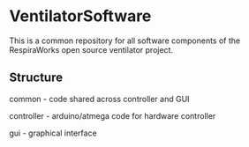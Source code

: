 # VentilatorSoftware

This is a common repository for all software components of the RespiraWorks open source ventilator project.

## Structure

common - code shared across controller and GUI

controller - arduino/atmega code for hardware controller

gui - graphical interface


